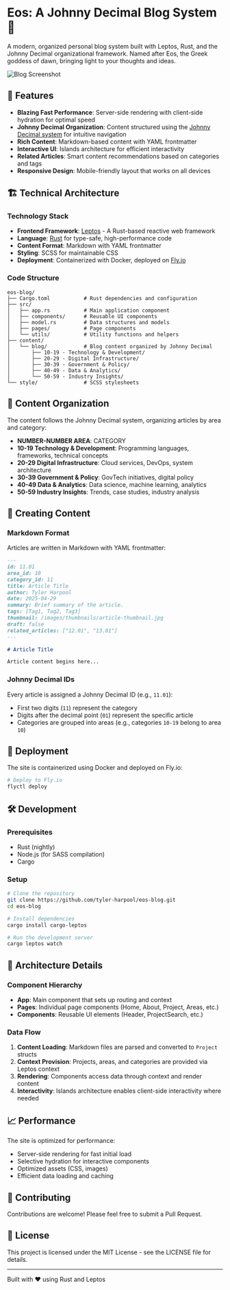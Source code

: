 # Eos: A Johnny Decimal Blog System 🌅

A modern, organized personal blog system built with Leptos, Rust, and the Johnny Decimal organizational framework. Named after Eos, the Greek goddess of dawn, bringing light to your thoughts and ideas.

![Blog Screenshot](https://tylerharpool.fly.dev/screenshot.png)

## 🌟 Features

- **Blazing Fast Performance**: Server-side rendering with client-side hydration for optimal speed
- **Johnny Decimal Organization**: Content structured using the [Johnny Decimal system](https://johnnydecimal.com/) for intuitive navigation
- **Rich Content**: Markdown-based content with YAML frontmatter
- **Interactive UI**: Islands architecture for efficient interactivity
- **Related Articles**: Smart content recommendations based on categories and tags
- **Responsive Design**: Mobile-friendly layout that works on all devices

## 🏗️ Technical Architecture

### Technology Stack

- **Frontend Framework**: [Leptos](https://leptos.dev/) - A Rust-based reactive web framework
- **Language**: [Rust](https://www.rust-lang.org/) for type-safe, high-performance code
- **Content Format**: Markdown with YAML frontmatter
- **Styling**: SCSS for maintainable CSS
- **Deployment**: Containerized with Docker, deployed on [Fly.io](https://fly.io)

### Code Structure

```
eos-blog/
├── Cargo.toml           # Rust dependencies and configuration
├── src/
│   ├── app.rs           # Main application component
│   ├── components/      # Reusable UI components
│   ├── model.rs         # Data structures and models
│   ├── pages/           # Page components
│   └── utils/           # Utility functions and helpers
├── content/
│   └── blog/            # Blog content organized by Johnny Decimal
│       ├── 10-19 - Technology & Development/
│       ├── 20-29 - Digital Infrastructure/
│       ├── 30-39 - Government & Policy/
│       ├── 40-49 - Data & Analytics/
│       └── 50-59 - Industry Insights/
└── style/               # SCSS stylesheets
```

## 📂 Content Organization

The content follows the Johnny Decimal system, organizing articles by area and category:
- **NUMBER-NUMBER AREA**: CATEGORY
- **10-19 Technology & Development**: Programming languages, frameworks, technical concepts
- **20-29 Digital Infrastructure**: Cloud services, DevOps, system architecture
- **30-39 Government & Policy**: GovTech initiatives, digital policy
- **40-49 Data & Analytics**: Data science, machine learning, analytics
- **50-59 Industry Insights**: Trends, case studies, industry analysis


## 📝 Creating Content

### Markdown Format

Articles are written in Markdown with YAML frontmatter:

```markdown
---
id: 11.01
area_id: 10
category_id: 11
title: Article Title
author: Tyler Harpool
date: 2025-04-29
summary: Brief summary of the article.
tags: [Tag1, Tag2, Tag3]
thumbnail: /images/thumbnails/article-thumbnail.jpg
draft: false
related_articles: ["12.01", "13.01"]
---

# Article Title

Article content begins here...
```

### Johnny Decimal IDs

Every article is assigned a Johnny Decimal ID (e.g., `11.01`):
- First two digits (`11`) represent the category
- Digits after the decimal point (`01`) represent the specific article
- Categories are grouped into areas (e.g., categories `10-19` belong to area `10`)

## 🚀 Deployment

The site is containerized using Docker and deployed on Fly.io:

```bash
# Deploy to Fly.io
flyctl deploy
```

## 🛠️ Development

### Prerequisites

- Rust (nightly)
- Node.js (for SASS compilation)
- Cargo

### Setup

```bash
# Clone the repository
git clone https://github.com/tyler-harpool/eos-blog.git
cd eos-blog

# Install dependencies
cargo install cargo-leptos

# Run the development server
cargo leptos watch
```

## 🧩 Architecture Details

### Component Hierarchy

- **App**: Main component that sets up routing and context
- **Pages**: Individual page components (Home, About, Project, Areas, etc.)
- **Components**: Reusable UI elements (Header, ProjectSearch, etc.)

### Data Flow

1. **Content Loading**: Markdown files are parsed and converted to `Project` structs
2. **Context Provision**: Projects, areas, and categories are provided via Leptos context
3. **Rendering**: Components access data through context and render content
4. **Interactivity**: Islands architecture enables client-side interactivity where needed

## 📈 Performance

The site is optimized for performance:
- Server-side rendering for fast initial load
- Selective hydration for interactive components
- Optimized assets (CSS, images)
- Efficient data loading and caching

## 👥 Contributing

Contributions are welcome! Please feel free to submit a Pull Request.

## 📄 License

This project is licensed under the MIT License - see the LICENSE file for details.

---

Built with ❤️ using Rust and Leptos
